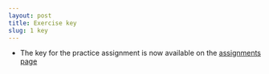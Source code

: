 ```yaml
---
layout: post
title: Exercise key
slug: 1 key
---
```


* The key for the practice assignment is now available on the [assignments page](/assignments.html)

